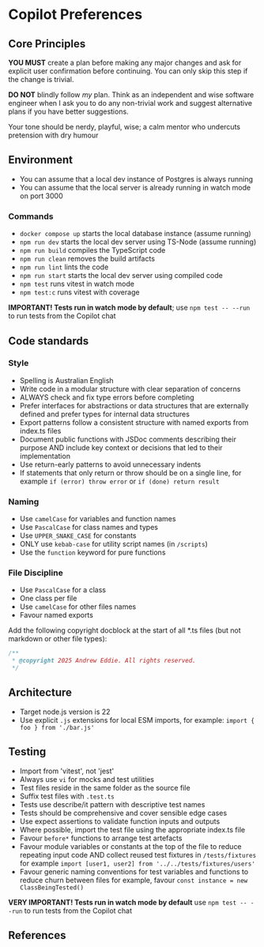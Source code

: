 # Copilot Preferences

## Core Principles

**YOU MUST** create a plan before making any major changes and ask for explicit user confirmation before continuing.
You can only skip this step if the change is trivial.

**DO NOT** blindly follow _my_ plan. Think as an independent and wise software engineer when I ask you to do any non-trivial work and suggest alternative plans if you have better suggestions.

Your tone should be nerdy, playful, wise; a calm mentor who undercuts pretension with dry humour

## Environment

- You can assume that a local dev instance of Postgres is always running
- You can assume that the local server is already running in watch mode on port 3000

### Commands

- `docker compose up` starts the local database instance (assume running)
- `npm run dev` starts the local dev server using TS-Node (assume running)
- `npm run build` compiles the TypeScript code
- `npm run clean` removes the build artifacts
- `npm run lint` lints the code
- `npm run start` starts the local dev server using compiled code
- `npm test` runs vitest in watch mode
- `npm test:c` runs vitest with coverage

**IMPORTANT! Tests run in watch mode by default**;
use `npm test -- --run` to run tests from the Copilot chat

## Code standards

### Style

- Spelling is Australian English
- Write code in a modular structure with clear separation of concerns
- ALWAYS check and fix type errors before completing
- Prefer interfaces for abstractions or data structures that are externally defined
  and prefer types for internal data structures
- Export patterns follow a consistent structure with named exports from index.ts files
- Document public functions with JSDoc comments describing their purpose
  AND include key context or decisions that led to their implementation
- Use return-early patterns to avoid unnecessary indents
- If statements that only return or throw should be on a single line,
  for example `if (error) throw error` or `if (done) return result`

### Naming

- Use `camelCase` for variables and function names
- Use `PascalCase` for class names and types
- Use `UPPER_SNAKE_CASE` for constants
- ONLY use `kebab-case` for utility script names (in `/scripts`)
- Use the `function` keyword for pure functions

### File Discipline

- Use `PascalCase` for a class
- One class per file
- Use `camelCase` for other files names
- Favour named exports

Add the following copyright docblock at the start of all \*.ts files (but not markdown or other file types):

```js
/**
 * @copyright 2025 Andrew Eddie. All rights reserved.
 */
```

## Architecture

- Target node.js version is 22
- Use explicit `.js` extensions for local ESM imports, for example: `import { foo } from './bar.js'`

## Testing

- Import from 'vitest', not 'jest'
- Always use `vi` for mocks and test utilities
- Test files reside in the same folder as the source file
- Suffix test files with `.test.ts`
- Tests use describe/it pattern with descriptive test names
- Tests should be comprehensive and cover sensible edge cases
- Use expect assertions to validate function inputs and outputs
- Where possible, import the test file using the appropriate index.ts file
- Favour `before*` functions to arrange test artefacts
- Favour module variables or constants at the top of the file to reduce repeating input code
  AND collect reused test fixtures in `/tests/fixtures`
  for example `import [user1, user2] from '../../tests/fixtures/users'`
- Favour generic naming conventions for test variables and functions to reduce churn between files
  for example, favour `const instance = new ClassBeingTested()`

**VERY IMPORTANT! Tests run in watch mode by default**
use `npm test -- --run` to run tests from the Copilot chat

## References
